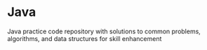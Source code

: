 # Java
Java practice code repository with solutions to common problems, algorithms, and data structures for skill enhancement
